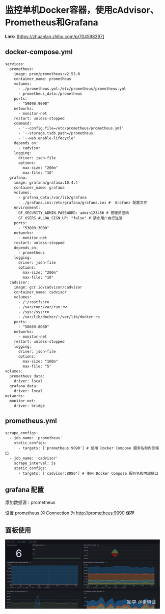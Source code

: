 # 监控单机Docker容器，使用cAdvisor、Prometheus和Grafana



 **Link:** [https://zhuanlan.zhihu.com/p/704598397]

## docker-compose.yml  
```
services:
  prometheus:
    image: prom/prometheus:v2.53.0
    container_name: prometheus
    volumes:
      - ./prometheus.yml:/etc/prometheus/prometheus.yml
      - prometheus_data:/prometheus
    ports:
      - "59090:9090"
    networks:
      - monitor-net
    restart: unless-stopped
    command:
      - '--config.file=/etc/prometheus/prometheus.yml'
      - '--storage.tsdb.path=/prometheus'
      - '--web.enable-lifecycle'
    depends_on:
      - cadvisor
    logging:
      driver: json-file
      options:
        max-size: "200m"
        max-file: "10"
  grafana:
    image: grafana/grafana:10.4.4
    container_name: grafana
    volumes:
      - grafana_data:/var/lib/grafana
      - ./grafana.ini:/etc/grafana/grafana.ini #  Grafana 配置文件
    environment:
      GF_SECURITY_ADMIN_PASSWORD: admin123456 # 管理员密码
      GF_USERS_ALLOW_SIGN_UP: "false" # 禁止用户自行注册
    ports:
      - "53000:3000"
    networks:
      - monitor-net
    restart: unless-stopped
    depends_on:
      - prometheus
    logging:
      driver: json-file
      options:
        max-size: "200m"
        max-file: "10"
  cadvisor:
    image: gcr.io/cadvisor/cadvisor
    container_name: cadvisor
    volumes:
      - /:/rootfs:ro
      - /var/run:/var/run:rw
      - /sys:/sys:ro
      - /var/lib/docker/:/var/lib/docker:ro
    ports:
      - "58080:8080"
    networks:
      - monitor-net
    restart: unless-stopped
    logging:
      driver: json-file
      options:
        max-size: "100m"
        max-file: "5"
volumes:
  prometheus_data:
    driver: local
  grafana_data:
    driver: local
networks:
  monitor-net:
    driver: bridge

```
## prometheus.yml  
```
scrape_configs:
  - job_name: 'prometheus'
    static_configs:
      - targets: ['prometheus:9090'] # 使用 Docker Compose 服务名和内部端口
  - job_name: 'cadvisor'
    scrape_interval: 5s
    static_configs:
      - targets: ['cadvisor:8080'] # 使用 Docker Compose 服务名和内部端口

```
## grafana 配置  

添加数据源：prometheus

设置 prometheus 的 Connection 为 [http://prometheus:9090](http://prometheus:9090) 保存

## 面板使用  

  


![a99b4cb38396d462a5825c43f5c55e8d](../image/a99b4cb38396d462a5825c43f5c55e8d.jpg)
